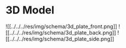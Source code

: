 # 3D Model


![[../../../res/img/schema/3d_plate_front.png]]
![[../../../res/img/schema/3d_plate_back.png]]
![[../../../res/img/schema/3d_plate_side.png]]







